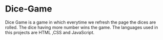 # Dice-Game
Dice Game is a game in which everytime we refresh the page the dices are rolled. The dice having more number wins the game. The languages used in this projects are HTML ,CSS and JavaScript.

